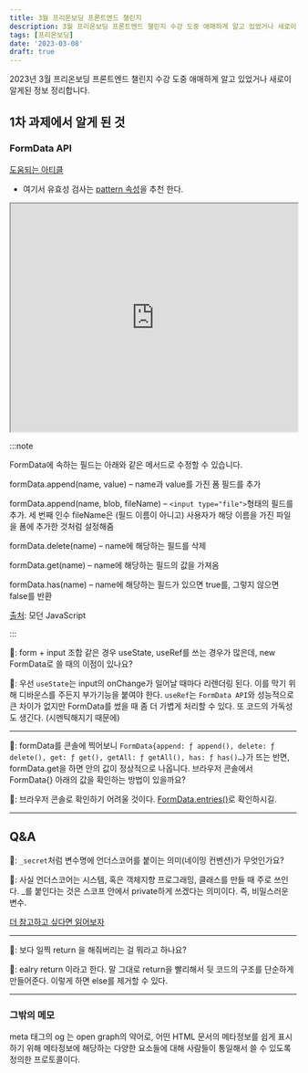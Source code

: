 ```yaml
---
title: 3월 프리온보딩 프론트엔드 챌린지
description: 3월 프리온보딩 프론트엔드 챌린지 수강 도중 애매하게 알고 있었거나 새로이 알게된 정보 정리
tags: [프리온보딩]
date: '2023-03-08'
draft: true
---
```


2023년 3월 프리온보딩 프론트엔드 챌린지 수강 도중 애매하게 알고 있었거나 새로이 알게된 정보 정리합니다.

<!--truncate-->

## 1차 과제에서 알게 된 것

### FormData API

[도움되는 아티클](https://dev.to/kuvambhardwaj/i-was-creating-forms-the-wrong-way-all-along-in-reactjs-hl3)

- 여기서 유효성 검사는 [pattern 속성](https://developer.mozilla.org/en-US/docs/Web/HTML/Attributes/pattern)을 추천 한다.

<iframe
  width='100%'
  height='400px'
  src='https://codesandbox.io/embed/formdata-forked-5ebfsh?fontsize=14&hidenavigation=1&theme=dark'></iframe>

:::note

FormData에 속하는 필드는 아래와 같은 메서드로 수정할 수 있습니다.

formData.append(name, value) – name과 value를 가진 폼 필드를 추가

formData.append(name, blob, fileName) – `<input type="file">`형태의 필드를 추가.
세 번째 인수 fileName은 (필드 이름이 아니고) 사용자가 해당 이름을 가진 파일을 폼에 추가한 것처럼 설정해줌

formData.delete(name) – name에 해당하는 필드를 삭제

formData.get(name) – name에 해당하는 필드의 값을 가져옴

formData.has(name) – name에 해당하는 필드가 있으면 true를, 그렇지 않으면 false를 반환

[출처](https://ko.javascript.info/formdata): 모던 JavaScript

:::

🐣: form + input 조합 같은 경우 useState, useRef를 쓰는 경우가 많은데, new FormData로 쓸 때의 이점이 있나요?

🦊: 우선 `useState`는 input의 onChange가 일어날 때마다 리렌더링 된다. 이를 막기 위해 디바운스를 주든지 부가기능을 붙여야 한다. `useRef`는 `FormData API`와 성능적으로 큰 차이가 없지만 FormData를 썼을 때 좀 더 가볍게 처리할 수 있다. 또 코드의 가독성도 생긴다. (시멘틱해지기 때문에)

---

🐣: formData를 콘솔에 찍어보니 `FormData{append: ƒ append(), delete: ƒ delete(), get: ƒ get(), getAll: ƒ getAll(), has: ƒ has()…}`가 뜨는 반면, formData.get을 하면 안의 값이 정상적으로 나옵니다. 브라우저 콘솔에서 FormData{} 아래의 값을 확인하는 방법이 있을까요?

🦊: 브라우저 콘솔로 확인하기 어려울 것이다. [FormData.entries()](https://developer.mozilla.org/en-US/docs/Web/API/FormData/entries)로 확인하시길.

---

## Q&A

🐣: `_secret`처럼 변수명에 언더스코어를 붙이는 의미(네이밍 컨벤션)가 무엇인가요?

🦊: 사실 언더스코어는 시스템, 혹은 객체지향 프로그래밍, 클래스를 만들 때 주로 쓰인다. \_를 붙인다는 것은 스코프 안에서 private하게 쓰겠다는 의미이다. 즉, 비밀스러운 변수.

[더 참고하고 싶다면 읽어보자](https://mingrammer.com/underscore-in-python/)

---

🐣: 보다 일찍 return 을 해줘버리는 걸 뭐라고 하나요?

🦊: ealry return 이라고 한다. 말 그대로 return을 빨리해서 뒷 코드의 구조를 단순하게 만들어준다. 이렇게 하면 else를 제거할 수 있다.

---

### 그밖의 메모

meta 태그의 og 는 open graph의 약어로, 어떤 HTML 문서의 메타정보를 쉽게 표시하기 위해 메타정보에 해당하는 다양한 요소들에 대해 사람들이 통일해서 쓸 수 있도록 정의한 프로토콜이다.
